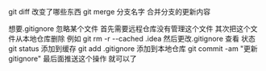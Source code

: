 git diff  改变了哪些东西
git merge 分支名字   合并分支的更新内容




想要.gitignore 忽略某个文件
        首先需要远程仓库没有管理这个文件
            其次把这个文件从本地仓库删除
                例如 git  rm -r --cached .idea
                    然后更改.gitignore   查看 状态  git status
                        添加到缓存  git add .gitignore
                        添加到本地仓库 git commit -am "更新gitignore"
                        最后面推送这个操作  就可以了